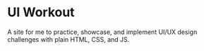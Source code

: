 # UI Workout

A site for me to practice, showcase, and implement UI/UX design challenges with plain HTML, CSS, and JS.
